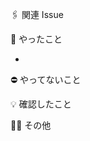 🖇 関連 Issue
<!-- GitHub Issueのリンクを記入してください -->

🎂 やったこと
<!-- 実装内容を書く -->
-

⛔ やってないこと
<!-- 今回スコープアウトしたこと -->

💡 確認したこと
<!-- 実装者が自分で確認したこと -->

🏃‍♂️ その他
<!-- レビュワーに伝えたいことや感想など -->
